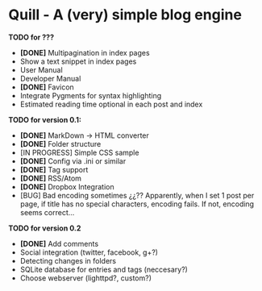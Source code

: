 Quill - A (very) simple blog engine
===================================
**TODO for ???**

* **[DONE]** Multipagination in index pages 
* Show a text snippet in index pages
* User Manual
* Developer Manual
* **[DONE]** Favicon
* Integrate Pygments for syntax highlighting
* Estimated reading time optional in each post and index


**TODO for version 0.1:**

* **[DONE]** MarkDown -> HTML converter
* **[DONE]** Folder structure
* [IN PROGRESS] Simple CSS sample
* **[DONE]** Config via .ini or similar
* **[DONE]** Tag support
* **[DONE]** RSS/Atom
* **[DONE]** Dropbox Integration
* [BUG] Bad encoding sometimes ¿¿?? Apparently, when I set 1 post per page, if title has no special characters, encoding fails. If not, encoding seems correct...

**TODO for version 0.2**

* **[DONE]** Add comments
* Social integration (twitter, facebook, g+?)
* Detecting changes in folders
* SQLite database for entries and tags (neccesary?)
* Choose webserver (lighttpd?, custom?)


